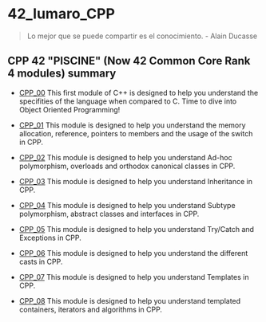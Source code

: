 # 42_lumaro_CPP

> Lo mejor que se puede compartir es el conocimiento. - Alain Ducasse

## CPP 42 "PISCINE" (Now 42 Common Core Rank 4 modules) summary

- [CPP_00](/CPP_Module_00/README.md) This first module of C++ is designed to help you understand the specifities of the language when compared to C. Time to dive into Object Oriented Programming!
 
- [CPP_01](/CPP_Module_01/README.md) This module is designed to help you understand the memory allocation, reference, pointers to members and the usage of the switch in CPP.

- [CPP_02](/CPP_Module_02/README.md) This module is designed to help you understand Ad-hoc polymorphism, overloads and orthodox canonical classes in CPP.

- [CPP_03](/CPP_Module_03/README.md) This module is designed to help you understand Inheritance in CPP.

- [CPP_04](/CPP_Module_04/README.md) This module is designed to help you understand Subtype polymorphism, abstract classes and interfaces in CPP.

- [CPP_05](/CPP_Module_05/README.md) This module is designed to help you understand Try/Catch and Exceptions in CPP.

- [CPP_06](/CPP_Module_06/README.md) This module is designed to help you understand the different casts in CPP.

- [CPP_07](/CPP_Module_07/README.md) This module is designed to help you understand Templates in CPP.

- [CPP_08](/CPP_Module_08/README.md) This module is designed to help you understand templated containers, iterators and algorithms in CPP.

